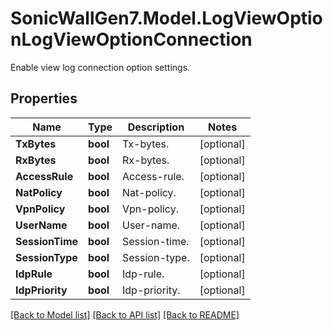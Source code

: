 # SonicWallGen7.Model.LogViewOptionLogViewOptionConnection
Enable view log connection option settings.

## Properties

Name | Type | Description | Notes
------------ | ------------- | ------------- | -------------
**TxBytes** | **bool** | Tx-bytes. | [optional] 
**RxBytes** | **bool** | Rx-bytes. | [optional] 
**AccessRule** | **bool** | Access-rule. | [optional] 
**NatPolicy** | **bool** | Nat-policy. | [optional] 
**VpnPolicy** | **bool** | Vpn-policy. | [optional] 
**UserName** | **bool** | User-name. | [optional] 
**SessionTime** | **bool** | Session-time. | [optional] 
**SessionType** | **bool** | Session-type. | [optional] 
**IdpRule** | **bool** | Idp-rule. | [optional] 
**IdpPriority** | **bool** | Idp-priority. | [optional] 

[[Back to Model list]](../README.md#documentation-for-models) [[Back to API list]](../README.md#documentation-for-api-endpoints) [[Back to README]](../README.md)

